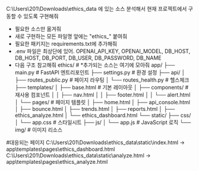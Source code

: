 C:\Users\201\Downloads\ethics_data 에 있는 소스 분석해서 현재 프로젝트에서 구동할 수 있도록 구현해줘
- 필요한 소스만 옮겨줘
- 새로 구현하는 모든 파일명 앞에는 "ethics_" 붙여줘
- 필요한 패키지는 requirements.txt에 추가해줘
- .env 파일은 최상단에 있어. OPENAI_API_KEY, OPENAI_MODEL, DB_HOST, DB_HOST, DB_PORT, DB_USER, DB_PASSWORD, DB_NAME
- 다음 구조 참고해줘
ethics/                 # *추가되는 소스는 여기에 모아줘
app/
├── main.py                 # FastAPI 엔트리포인트
├── settings.py             # 환경 설정
├── api/
│   ├── routes_public.py    # 페이지 라우팅
│   └── routes_health.py    # 헬스체크
├── templates/
│   ├── base.html           # 기본 레이아웃
│   ├── components/         # 재사용 컴포넌트
│   │   ├── nav.html
│   │   ├── footer.html
│   │   └── alert.html
│   └── pages/              # 페이지 템플릿
│       ├── home.html
│       ├── api_console.html
│       ├── bounce.html
│       ├── trends.html
│       ├── reports.html
│       ├── ethics_analyze.html
│       └── ethics_dashboard.html
└── static/
    ├── css/
    │   └── app.css         # 스타일시트
    ├── js/
    │   └── app.js          # JavaScript 로직
    └── img/                # 이미지 리소스

#대응되는 페이지 
C:\Users\201\Downloads\ethics_data\static\index.html -> app\templates\pages\ethics_dashboard.html
C:\Users\201\Downloads\ethics_data\static\analyze.html -> app\templates\pages\ethics_analyze.html

